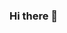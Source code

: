 ### Hi there 👋

<!--
**kshitijdalvi4/kshitijdalvi4** is a ✨ _special_ ✨ repository because its `README.md` (this file) appears on your GitHub profile.

![🔥 Driven by Vision | Empowered by Code](https://raw.githubusercontent.com/username/bannerrepo/main/kshitij-banner.jpg)

![Profile views](https://komarev.com/ghpvc/?username=KshitijDalvi&label=Profile%20views&color=ff69b4&style=flat)

<div id="toc">
  <ul align="center" style="list-style: none">
    <summary>
      <h1>
        🧠 Hi, I’m Kshitij Dalvi — Crafting Systems, Stories & Startups
      </h1>
    </summary>
  </ul>
</div>

**<h3 align="left">Connect with me:</h3>**  
<p align="left">
  <a href="https://github.com/KshitijDalvi" target="_blank">
    <img src="https://img.shields.io/badge/GitHub-181717?style=for-the-badge&logo=github&logoColor=white" height="28" style="margin-right: 4px">
  </a>
  <a href="https://www.instagram.com/kshitijdalvi_/" target="_blank">
    <img src="https://img.shields.io/badge/Instagram-E4405F?style=for-the-badge&logo=instagram&logoColor=white" height="28" style="margin-right: 4px">
  </a>
  <a href="https://www.linkedin.com/in/kshitijdalvi/" target="_blank">
    <img src="https://img.shields.io/badge/LinkedIn-0077B5?style=for-the-badge&logo=linkedin&logoColor=white" height="28" style="margin-right: 4px">
  </a>
</p>

---

### ✨ About Me

- 🎓 Computer Engineer from India | Scorpio Rising ♏  
- 🧠 I build **AI tools**, **gamified platforms**, and **aesthetic digital experiences**
- 🔭 Currently exploring **LangGraph**, **PyTorch**, and **vision-language models**
- ⚙️ Engineering next-gen **wearables**, **NLP-powered apps**, and **AR simulations**
- 🌍 Passionate about simplifying the Indian Constitution with immersive tech
- 🧘‍♂️ I believe in **soulful hustle** – blending code, art, and introspection

---

### 🛠 Tech Stack

<div style="display: flex; flex-wrap: wrap; gap: 8px; justify-content: left;">
  <img src="https://cdn.jsdelivr.net/gh/devicons/devicon/icons/python/python-original.svg" height="42" alt="Python">
  <img src="https://cdn.jsdelivr.net/gh/devicons/devicon/icons/pytorch/pytorch-original.svg" height="42" alt="PyTorch">
  <img src="https://cdn.jsdelivr.net/gh/devicons/devicon/icons/tensorflow/tensorflow-original.svg" height="42" alt="TensorFlow">
  <img src="https://cdn.jsdelivr.net/gh/devicons/devicon/icons/git/git-original.svg" height="42" alt="Git">
  <img src="https://cdn.jsdelivr.net/gh/devicons/devicon/icons/javascript/javascript-original.svg" height="42" alt="JS">
  <img src="https://cdn.jsdelivr.net/gh/devicons/devicon/icons/react/react-original.svg" height="42" alt="React">
  <img src="https://cdn.jsdelivr.net/gh/devicons/devicon/icons/html5/html5-original.svg" height="42" alt="HTML">
  <img src="https://cdn.jsdelivr.net/gh/devicons/devicon/icons/css3/css3-original.svg" height="42" alt="CSS">
  <img src="https://cdn.jsdelivr.net/gh/devicons/devicon/icons/firebase/firebase-plain.svg" height="42" alt="Firebase">
  <img src="https://cdn.jsdelivr.net/gh/devicons/devicon/icons/linux/linux-original.svg" height="42" alt="Linux">
</div>

---

### ⚡ Rapid Fire

- 🧑‍💻 **Role**: Tech artist meets product hacker
- 🌱 **Learning**: Deep learning architectures & product launches
- 🛠 **Working On**: A visual AR-education app & LangChain-based legal AI agent
- 🎮 **Gamification Addict**: SimCity | Clash of Clans | Constitution Towns
- 💡 **Startup Interest**: Wearables | LLM apps | Design-first AI tools
- ✒️ **Writes**: Poetry + code = [Kshitij.dev](#) soon

---




---

### 📫 Let’s Build Together!

- Want to collaborate on something poetic + powerful?
- Ping me on [LinkedIn](https://linkedin.com/in/kshitijdalvi)
- Or decode the future with me through tech, tantra & talent

---

🖋 *“Build slow. Burn deep. Speak in symbols. Live like it matters.”*

Kshitij Dalvi @Vellore Institute of Technology,Bhopal
